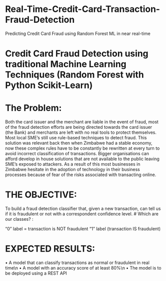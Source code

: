 # Real-Time-Credit-Card-Transaction-Fraud-Detection

Predicting Credit Card Fraud using Random Forest ML in near real-time

# Credit Card Fraud Detection using traditional Machine Learning Techniques (Random Forest with Python Scikit-Learn)


# The Problem:

Both the card issuer and the merchant are liable in the event of fraud, most of the fraud detection efforts are being directed towards the card issuer (the Bank) and merchants are left with no real tools to protect themselves.  Most local SME’s still use rule-based techniques to detect fraud. This solution was relevant back then when Zimbabwe had a stable economy, now these complex rules have to be constantly be rewritten at every turn to avoid incorrect classification of transactions. Bigger organisations can afford develop in house solutions that are not available to the public leaving SME’s exposed to attackers. As a result of this most businesses in Zimbabwe hesitate in the adoption of technology in their business processes because of fear of the risks associated with transacting online. 



# THE OBJECTIVE: 

To build a fraud detection classifier that, given a new transaction, can tell us if it is fraudulent or not with a correspondent confidence level. # Which are our classes? : 

“0” label = transaction is NOT fraudulent
“1” label (transaction IS fraudulent)

# EXPECTED RESULTS:

•	A model that can classify transactions as normal or fraudulent in real time\n
•	A model with an accuracy score of at least 80%\n
•	The model is to be deployed using a REST API


